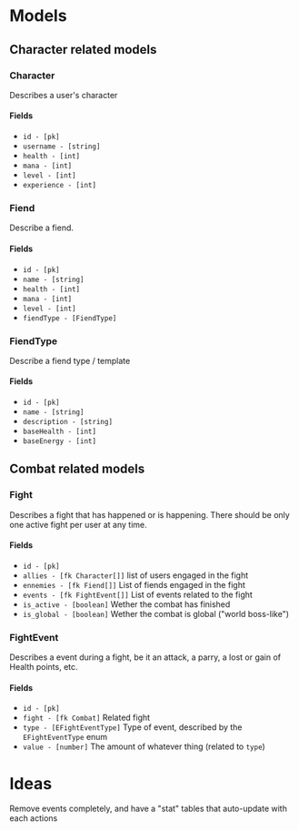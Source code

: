 ﻿# Models

## Character related models

### Character

Describes a user's character

#### Fields

- `id - [pk]`
- `username - [string]`
- `health - [int]`
- `mana - [int]`
- `level - [int]`
- `experience - [int]`

### Fiend

Describe a fiend.

#### Fields

- `id - [pk]`
- `name - [string]`
- `health - [int]`
- `mana - [int]`
- `level - [int]`
- `fiendType - [FiendType]`

### FiendType

Describe a fiend type / template

#### Fields

- `id - [pk]`
- `name - [string]`
- `description - [string]`
- `baseHealth - [int]`
- `baseEnergy - [int]`

## Combat related models

### Fight

Describes a fight that has happened or is happening.
There should be only one active fight per user at any time.

#### Fields

- `id - [pk]`
- `allies - [fk Character[]]` list of users engaged in the fight
- `ennemies - [fk Fiend[]]` List of fiends engaged in the fight
- `events - [fk FightEvent[]]` List of events related to the fight
- `is_active - [boolean]` Wether the combat has finished
- `is_global - [boolean]` Wether the combat is global ("world boss-like")

### FightEvent

Describes a event during a fight, be it an attack, a parry, a lost or gain of Health points, etc.

#### Fields

- `id - [pk]`
- `fight - [fk Combat]` Related fight
- `type - [EFightEventType]` Type of event, described by the `EFightEventType` enum
- `value - [number]` The amount of whatever thing (related to `type`)

# Ideas

Remove events completely, and have a "stat" tables that auto-update with each actions